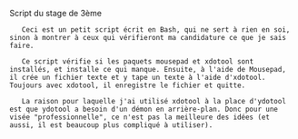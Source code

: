 Script du stage de 3ème

       Ceci est un petit script écrit en Bash, qui ne sert à rien en soi, sinon à montrer à ceux qui vérifieront ma candidature ce que je sais faire.

       Ce script vérifie si les paquets mousepad et xdotool sont installés, et installe ce qui manque. Ensuite, à l'aide de Mousepad, il crée un fichier texte et y tape un texte à l'aide d'xdotool. Toujours avec xdotool, il enregistre le fichier et quitte.

       La raison pour laquelle j'ai utilisé xdotool à la place d'ydotool est que ydotool a besoin d'un démon en arrière-plan. Donc pour une visée "professionnelle", ce n'est pas la meilleure des idées (et aussi, il est beaucoup plus compliqué à utiliser).
